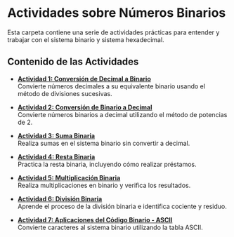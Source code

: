# Actividades sobre Números Binarios

Esta carpeta contiene una serie de actividades prácticas para entender y trabajar con el sistema binario y sistema hexadecimal.

## Contenido de las Actividades

- **[Actividad 1: Conversión de Decimal a Binario](act01-conversion-decimal-binario.md)**  
  Convierte números decimales a su equivalente binario usando el método de divisiones sucesivas.

- **[Actividad 2: Conversión de Binario a Decimal](act02-conversion-binario-decimal.md)**  
  Convierte números binarios a decimal utilizando el método de potencias de 2.

- **[Actividad 3: Suma Binaria](act03-suma-binaria.md)**  
  Realiza sumas en el sistema binario sin convertir a decimal.

- **[Actividad 4: Resta Binaria](act04-resta-binaria.md)**  
  Practica la resta binaria, incluyendo cómo realizar préstamos.

- **[Actividad 5: Multiplicación Binaria](act05-multiplicacion-binaria.md)**  
  Realiza multiplicaciones en binario y verifica los resultados.

- **[Actividad 6: División Binaria](act06-division-binaria.md)**  
  Aprende el proceso de la división binaria e identifica cociente y residuo.

- **[Actividad 7: Aplicaciones del Código Binario - ASCII](act07-aplicaciones-ascii.md)**  
  Convierte caracteres al sistema binario utilizando la tabla ASCII.
